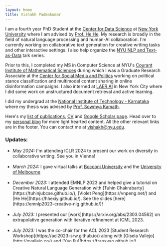 ```yaml
---
layout: home
title: Vishakh Padmakumar 
---
```

I am a fourth year PhD Student at the [Center for Data Science](https://cds.nyu.edu/) at [New York University](https://www.nyu.edu/) where I am advised by [Prof. He He](https://hhexiy.github.io/). My research is broadly in the field of natural language processing and human-AI collaboration. I'm currently working on collaborative text generation for creative writing tasks and other interactive settings. I also help organize the [NYU NLP and Text-as-Data](https://cds.nyu.edu/text-data-speaker-series/) talk series. 

Prior to this, I completed my MS in Computer Science at NYU's [Courant Institute of Mathematical Sciences](https://cims.nyu.edu/) during which I was a Graduate Research Associate at the [Center for Social Media and Politics](https://csmapnyu.org/) working on political stance classification and multimodel content sharing in online disinformation campaigns. I also interned at [LAER.AI](http://laer.ai/) in New York City where I did some work on unstructured document retrieval and active learning. 

I did my undergrad at the [National Institute of Technology - Karnataka](https://www.nitk.ac.in/) where my thesis was advised by [Prof. Sowmya Kamath](https://infotech.nitk.ac.in/faculty/sowmya-kamath-s).

Here's my [list of publications](https://vishakhpk.github.io/publications/), [CV](./assets/img/cv.pdf) and [Google Scholar page](https://scholar.google.com/citations?user=OeBKZ8AAAAAJ&hl=en&oi=ao). Head over to my [personal blog](https://paddyspen.wordpress.com/) for more light hearted content. All the other relevant links are in the footer. You can contact me at <vishakh@nyu.edu>. 

### Updates:

<ul style="height: 300px; overflow: auto">
    <li><i>May 2024: </i> I'm attending ICLR 2024 to present our work on diversity in collaborative writing. See you in Vienna! </li><br />
    <li><i>March 2024: </i> I gave virtual talks at <a href="https://milanlproc.github.io/coding_aperitivo/">Bocconi University</a> and the <a href="https://cis.unimelb.edu.au/research/artificial-intelligence/research/Natural-Language-Processing">University of Melbourne</a> </li><br />
    <li><i>December 2023: </i> I attended EMNLP 2023 and helped give a tutorial on Creative Natural Language Generation with [Tuhin Chakrabarty](https://tuhinjubcse.github.io/), [Violet Peng](https://vnpeng.net/) and [He He](https://hhexiy.github.io/). See the slides [here](https://emnlp2023-creative-nlg.github.io/)! </li><br />
    <li><i>July 2023: </i> I presented our [work](https://arxiv.org/abs/2303.04562) on extrapolative generation with iterative refinement at ICML 2023. </li><br />
    <li><i>July 2023: </i> I was the co-chair for the ACL 2023 [Student Research Workshop](https://acl2023-srw.github.io/) along with [Gisela Vallejo](http://gvallejo.co/) and [Yao Fu](https://franxyao.github.io/). <li><br />
</ul>


<!--
### Papers

**Does Writing with Language Models Reduce Content Diversity?** <br/>
**Vishakh Padmakumar**, He He <br/>
*ICLR 2024* <br/>
\[[paper](https://arxiv.org/abs/2309.05196)\]  <br/>

**Creativity Support in the Age of Large Language Models: An Empirical Study Involving Emerging Writers** <br/>
Tuhin Chakrabarty\*, **Vishakh Padmakumar**\*, Faeze Brahman, Smaranda Muresan <br/>
*Preprint* <br/>
\[[paper](https://arxiv.org/abs/2309.12570)\] \[[website](https://collab-stories.github.io/)\]  <br/>

**Testing the General Deductive Reasoning Capacity of Large Language Models Using OOD Examples** <br/>
Abulhair Saparov, Richard Yuanzhe Pang, **Vishakh Padmakumar**, Nitish Joshi, Mehran Kazemi, Najoung Kim, He He <br/>
*Neurips 2023* <br/>
\[[paper](https://arxiv.org/abs/2305.15269)\]  <br/>

**Extrapolative Controlled Sequence Generation via Iterative Refinement** <br/>
**Vishakh Padmakumar**\*, Richard Yuanzhe Pang, He He, Ankur P. Parikh  <br/>
*ICML 2023* <br/>
\[[paper](https://arxiv.org/abs/2303.04562)\]  <br/>

**Reward Gaming in Conditional Text Generation** <br/>
Richard Yuanzhe Pang, **Vishakh Padmakumar**, Thibault Sellam, Ankur P Parikh, He He <br/>
*ACL 2023* <br/>
\[[paper](https://arxiv.org/abs/2211.08714)\]  <br/>

**Investigating The Representation Of Open Domain Dialogue Context For Transformer Models** <br/>
**Vishakh Padmakumar**, Behnam Hedayatnia, Di Jin, Patrick Lange, Seokhwan Kim, Nanyun Peng, Yang Liu, Dilek Hakkani-Tür <br/>
*SIGDIAL 2023* <br/>
\[[paper](https://aclanthology.org/2023.sigdial-1.50/)\]  <br/>

**Help me write a Poem - Instruction Tuning as a Vehicle for Collaborative Poetry Writing** <br/>
Tuhin Chakrabarty\*, **Vishakh Padmakumar**\*, He He  <br/>
*EMNLP 2022* <br/>
\[[paper](https://arxiv.org/abs/2210.13669)\] \[[website](https://copoet-emnlp.github.io/)\]  <br/>

**Machine-in-the-Loop Rewriting for Creative Image Captioning** <br/>
**Vishakh Padmakumar**, He He  <br/>
*NAACL 2022* <br/>
*Previously presented at Novel Ideas in Learning-to-Learn through Interaction - Workshop @ EMNLP 2021*  <br/>
\[[paper](https://arxiv.org/abs/2111.04193)\]  <br/>

**Exploring the Role of Task Transferability in Large-Scale Multi-Task Learning** <br/>
**Vishakh Padmakumar**, Leonard Lausen, Miguel Ballesteros, Sheng Zha, He He, George Karypis <br/>
*NAACL 2022* <br/>
\[[paper](https://arxiv.org/abs/2204.11117)\]  <br/>

**QuALITY: Question Answering with Long Input Texts, Yes!** <br/>
Richard Yuanzhe Pang, Alicia Parrish, Nitish Joshi, Nikita Nangia, Jason Phang, Angelica Chen, **Vishakh Padmakumar**, Johnny Ma, Jana Thompson, He He and Sam Bowman <br/>
*NAACL 2022*  <br/>
\[[paper](https://arxiv.org/abs/2112.08608)\]  <br/>

**BBQ: A Hand-Built Bias Benchmark for Question Answering** <br/>
Alicia Parrish, Angelica Chen, Nikita Nangia, **Vishakh Padmakumar**, Jason Phang, Jana Thompson, Phu Mon Htut, Samuel R. Bowman  <br/>
*ACL Findings 2022*  <br/>
\[[paper](https://arxiv.org/abs/2110.08193)\]  <br/>

**Unsupervised Extractive Summarization with Mutual Information** <br/>
**Vishakh Padmakumar**, He He  <br/>
*EACL 2021*  <br/>
\[[paper](https://arxiv.org/abs/2102.06272)\]  <br/>

**A comparison of methods in political science text classification: Transfer learning language models for politics**  <br/>
Zhanna Terechshenko, Fridolin Linder, **Vishakh Padmakumar**, Michael Liu, Jonathan Nagler, Josh Tucker, Richard Bonneau  <br/>
*SSRN*  <br/>
\[[paper](https://papers.ssrn.com/sol3/papers.cfm?abstract_id=3724644)\]  <br/>

**Multi-Modal Content Similarities in Online Disinformation Campaigns**  <br/>
Cody Buntain, **Vishakh Padmakumar**, Richard Bonneau, Jonathan Nagler, Josh Tucker  <br/>
ACM Conference on Collective Intelligence, 2020  <br/>
\[[paper](http://brandlane.dk/ci/2020/wa_files/68%20artificial%20dissimilarity.%20multi-modal%20content%20similarities%20in%20online%20campaigns.pdf)\]  <br/>

**A Robust Approach to Open Vocabulary Image Retrieval with Deep Convolutional Neural Networks and Transfer Learning**  <br/>
**Vishakh Padmakumar**, Rishab Ranga, Srivalya Elluru, Sowmya Kamath S.  <br/>
2018 Pacific Neighborhood Consortium Annual Conference and Joint Meetings (PNC), IEEE  <br/>
\[[paper](https://ieeexplore.ieee.org/document/8579473)\]  <br/>

### Other Projects 

**Counterfactual Logit Pairing with Asymmetric Counterfactuals in Text Classification** <br/>
Lucius Bynum, **Vishakh Padmakumar** <br/>
\[[paper](https://drive.google.com/file/d/1YwcdibxCl0z85LqtBqqWLkQ351rjeMcW/view?usp=sharing)\]  <br/>

**Transfer of Reinforcement Learning in a Natural Language Action Space**  <br/>
**Vishakh Padmakumar**, Francesco Preta  <br/>
\[[paper](https://drive.google.com/file/d/0B3oSiqIGgDjMRUVaVF9Gclk3Z2wwWUp4TGFxODhiZzYwWE1B/view?usp=sharing)\]  <br/>
-->
